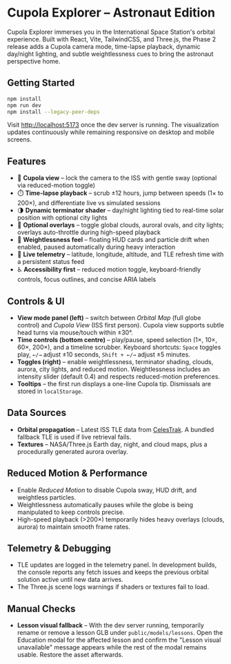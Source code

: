 # Cupola Explorer – Astronaut Edition

Cupola Explorer immerses you in the International Space Station's orbital experience. Built with React, Vite, TailwindCSS, and Three.js, the Phase 2 release adds a Cupola camera mode, time-lapse playback, dynamic day/night lighting, and subtle weightlessness cues to bring the astronaut perspective home.

## Getting Started

```bash
npm install
npm run dev
npm install --legacy-peer-deps
```

Visit [http://localhost:5173](http://localhost:5173) once the dev server is running. The visualization updates continuously while remaining responsive on desktop and mobile screens.

## Features

- 🚀 **Cupola view** – lock the camera to the ISS with gentle sway (optional via reduced-motion toggle)
- ⏱️ **Time-lapse playback** – scrub ±12 hours, jump between speeds (1× to 200×), and differentiate live vs simulated sessions
- 🌗 **Dynamic terminator shader** – day/night lighting tied to real-time solar position with optional city lights
- 🌌 **Optional overlays** – toggle global clouds, auroral ovals, and city lights; overlays auto-throttle during high-speed playback
- 🫧 **Weightlessness feel** – floating HUD cards and particle drift when enabled, paused automatically during heavy interaction
- 📡 **Live telemetry** – latitude, longitude, altitude, and TLE refresh time with a persistent status feed
- ♿ **Accessibility first** – reduced motion toggle, keyboard-friendly controls, focus outlines, and concise ARIA labels

## Controls & UI

- **View mode panel (left)** – switch between *Orbital Map* (full globe control) and *Cupola View* (ISS first person). Cupola view supports subtle head turns via mouse/touch within ±30°.
- **Time controls (bottom centre)** – play/pause, speed selection (1×, 10×, 60×, 200×), and a timeline scrubber. Keyboard shortcuts: `Space` toggles play, `←/→` adjust ±10 seconds, `Shift + ←/→` adjust ±5 minutes.
- **Toggles (right)** – enable weightlessness, terminator shading, clouds, aurora, city lights, and reduced motion. Weightlessness includes an intensity slider (default 0.4) and respects reduced-motion preferences.
- **Tooltips** – the first run displays a one-line Cupola tip. Dismissals are stored in `localStorage`.

## Data Sources

- **Orbital propagation** – Latest ISS TLE data from [CelesTrak](https://celestrak.org). A bundled fallback TLE is used if live retrieval fails.
- **Textures** – NASA/Three.js Earth day, night, and cloud maps, plus a procedurally generated aurora overlay.

## Reduced Motion & Performance

- Enable *Reduced Motion* to disable Cupola sway, HUD drift, and weightless particles.
- Weightlessness automatically pauses while the globe is being manipulated to keep controls precise.
- High-speed playback (>200×) temporarily hides heavy overlays (clouds, aurora) to maintain smooth frame rates.

## Telemetry & Debugging

- TLE updates are logged in the telemetry panel. In development builds, the console reports any fetch issues and keeps the previous orbital solution active until new data arrives.
- The Three.js scene logs warnings if shaders or textures fail to load.

## Manual Checks

- **Lesson visual fallback** – With the dev server running, temporarily rename or remove a lesson GLB under `public/models/lessons`. Open the Education modal for the affected lesson and confirm the "Lesson visual unavailable" message appears while the rest of the modal remains usable. Restore the asset afterwards.
